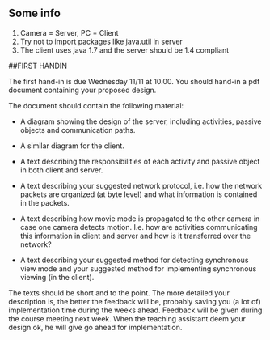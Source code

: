 ## Some info

1. Camera = Server, PC = Client
2. Try not to import packages like java.util in server
3. The client uses java 1.7 and the server should be 1.4 compliant

##FIRST HANDIN

The first hand-in is due Wednesday 11/11 at 10.00. You should hand-in a pdf document containing your proposed design.

The document should contain the following material:

- A diagram showing the design of the server, including activities, passive objects and communication paths.

- A similar diagram for the client.

- A text describing the responsibilities of each activity and passive object in both client and server.

- A text describing your suggested network protocol, i.e. how the network packets are organized (at byte level) and what information is contained in the packets.

- A text describing how movie mode is propagated to the other camera in case one camera detects motion. I.e. how are activities communicating this information in client and server and how is it transferred over the network?

- A text describing your suggested method for detecting synchronous view mode and your suggested method for implementing synchronous viewing (in the client).

The texts should be short and to the point. The more detailed your description is, the better the feedback will be, probably saving you (a lot of) implementation time during the weeks ahead. Feedback will be given during the course meeting next week. When the teaching assistant deem your design ok, he will give go ahead for implementation.